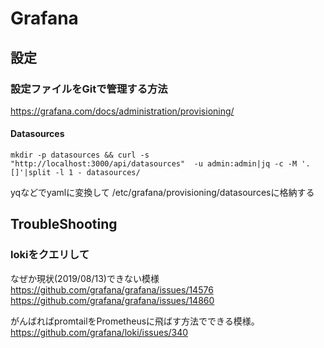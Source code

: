 # Grafana

## 設定

### 設定ファイルをGitで管理する方法

https://grafana.com/docs/administration/provisioning/

#### Datasources

```
mkdir -p datasources && curl -s "http://localhost:3000/api/datasources"  -u admin:admin|jq -c -M '.[]'|split -l 1 - datasources/
```

yqなどでyamlに変換して
/etc/grafana/provisioning/datasourcesに格納する

## TroubleShooting

### lokiをクエリして

なぜか現状(2019/08/13)できない模様
https://github.com/grafana/grafana/issues/14576
https://github.com/grafana/grafana/issues/14860

がんばればpromtailをPrometheusに飛ばす方法でできる模様。
https://github.com/grafana/loki/issues/340

